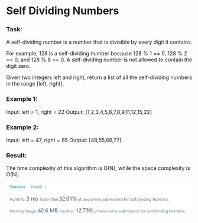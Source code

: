 # Self Dividing Numbers

### Task:

A self-dividing number is a number that is divisible by every digit it contains.

For example, 128 is a self-dividing number because 128 % 1 == 0, 128 % 2 == 0, and 128 % 8 == 0.
A self-dividing number is not allowed to contain the digit zero.

Given two integers left and right, return a list of all the self-dividing numbers in the range [left, right].

### Example 1:

Input: left = 1, right = 22
Output: [1,2,3,4,5,6,7,8,9,11,12,15,22]

### Example 2:

Input: left = 47, right = 85
Output: [48,55,66,77]

### Result:

The time complexity of this algorithm is O(N), while the space complexity is O(N).

![img.png](img.png)

